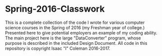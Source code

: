 # Spring-2016-Classwork
This is a complete collection of the code I wrote for various computer science courses in the Spring of 2016 (my Freshman year of college.) Presented here to give potential employers an example of my coding ability. The main project here is the large "DataConverter" program, whose purpose is described in the included Design Document. All code in this repository is copyright Isaac "I" Coleman 2016-2017.
